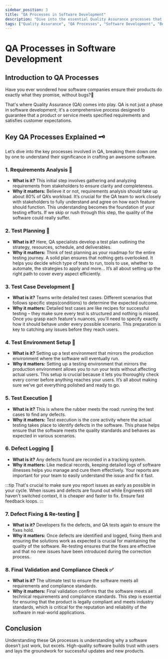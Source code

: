 ```yaml
---
sidebar_position: 3
title: "QA Processes in Software Development"
description: "Dive into the essential Quality Assurance processes that ensure software meets its required standards. Learn about the steps involved in preventing defects and ensuring quality in your software projects."
tags: ["Quality Assurance", "QA Processes", "Software Development", "Beginner Guide"]
---
```


# QA Processes in Software Development

## Introduction to QA Processes

Have you ever wondered how software companies ensure their products do exactly what they promise, without bugs?🐞 

That's where Quality Assurance (QA) comes into play. QA is not just a phase in software development; it's a comprehensive process designed to guarantee that a product or service meets specified requirements and satisfies customer expectations.

## Key QA Processes Explained 🗝️

Let’s dive into the key processes involved in QA, breaking them down one by one to understand their significance in crafting an awesome software.


### 1. Requirements Analysis 🧐

- **What is it?** This initial step involves gathering and analyzing requirements from stakeholders to ensure clarity and completeness.
- **Why it matters:** Believe it or not, requirements analysis should take up about 80% of QA’s workload. It’s crucial for the QA team to work closely with stakeholders to fully understand and agree on how each feature should function. This understanding becomes the foundation of your testing efforts. If we skip or rush through this step, the quality of the software could really suffer.

### 2. Test Planning 📑

- **What is it?** Here, QA specialists develop a test plan outlining the strategy, resources, schedule, and deliverables.
- **Why it matters:** Think of test planning as your roadmap for the entire testing journey. A solid plan ensures that nothing gets overlooked. It helps you decide which type of tests to run, tools to use, whether to automate, the strategies to apply and more... It’s all about setting up the right path to cover every aspect efficiently.

### 3. Test Case Development 🔬

- **What is it?** Teams write detailed test cases. Different scenarios that follows specific steps(conditions) to determine the expected outcome.
- **Why it matters:** Detailed test cases are like recipes for successful testing – they make sure every test is structured and nothing is missed. Once you grasp each feature's nuances, you'll need to specify exactly how it should behave under every possible scenario. This preparation is key to catching any issues before they reach users.

### 4. Test Environment Setup 🥼

- **What is it?** Setting up a test environment that mirrors the production environment where the software will eventually run.
- **Why it matters:** Setting up a testing environment that mirrors the production environment allows you to run your tests without affecting actual users. This setup is crucial because it lets you thoroughly check every corner before anything reaches your users. It’s all about making sure we’ve got everything polished and ready to go.

### 5. Test Execution 🧪

- **What is it?** This is where the rubber meets the road: running the test cases to find any defects.
- **Why it matters:** Test execution is the core activity where the actual testing takes place to identify defects in the software. This phase helps ensure that the software meets the quality standards and behaves as expected in various scenarios.

### 6. Defect Logging 📝

- **What is it?** Any defects found are recorded in a tracking system.
- **Why it matters:** Like medical records, keeping detailed logs of software illnesses helps you manage and cure them effectively. Your reports are important for your team to easily understand the issue and fix it fast.
  
:::tip
That's crucial to make sure you report issues as early as possible in your cycle. When issues and defects are found out while Engineers still haven't switched context, it is cheaper and faster to fix. Ensure fast feedback loops.
:::

### 7. Defect Fixing & Re-testing 🔄

- **What is it?** Developers fix the defects, and QA tests again to ensure the fixes hold.
- **Why it matters:** Once defects are identified and logged, fixing them and ensuring the solutions work as expected is crucial for maintaining the quality of the software. Re-testing ensures that the fixes are effective and that no new issues have been introduced during the correction process.

### 8. Final Validation and Compliance Check ✅

- **What is it?** The ultimate test to ensure the software meets all requirements and compliance standards.
- **Why it matters:** Final validation confirms that the software meets all technical requirements and compliance standards. This step is essential for ensuring that the product is legally compliant and meets industry standards, which is critical for the reputation and reliability of the software in real-world applications.

## Conclusion

Understanding these QA processes is understanding why a software doesn’t just work, but excels. High-quality software builds trust with users and lays the groundwork for successful updates and new products.
